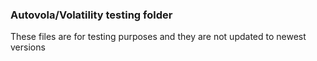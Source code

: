 ### Autovola/Volatility testing folder

These files are for testing purposes and they are not updated to newest versions
